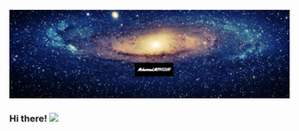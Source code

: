 [![Header](https://github.com/mohsenid/mohsenid/blob/main/header.png "Header")](https://#)

### Hi there! <img src="https://raw.githubusercontent.com/MartinHeinz/MartinHeinz/master/wave.gif" width="30px">


<!--
**mohsenid/mohsenid** is a ✨ _special_ ✨ repository because its `README.md` (this file) appears on your GitHub profile.

Here are some ideas to get you started:

- 🔭 I’m currently working on ...
- 🌱 I’m currently learning ...
- 👯 I’m looking to collaborate on ...
- 🤔 I’m looking for help with ...
- 💬 Ask me about ...
- 📫 How to reach me: ...
- 😄 Pronouns: ...
- ⚡ Fun fact: ...
-->
